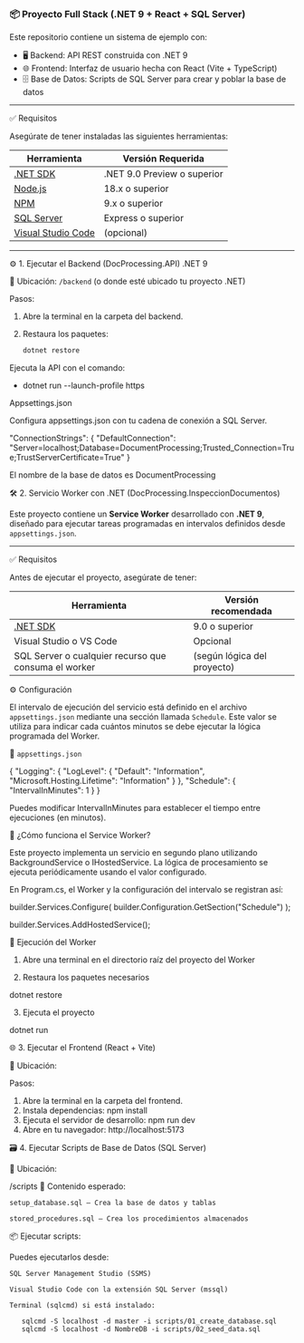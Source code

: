 ### 📦 Proyecto Full Stack (.NET 9 + React + SQL Server)

Este repositorio contiene un sistema de ejemplo con:

- 🖥 Backend: API REST construida con .NET 9
- 🌐 Frontend: Interfaz de usuario hecha con React (Vite + TypeScript)
- 🗄 Base de Datos: Scripts de SQL Server para crear y poblar la base de datos

---

✅ Requisitos

Asegúrate de tener instaladas las siguientes herramientas:

| Herramienta       | Versión Requerida |
|-------------------|-------------------|
| [.NET SDK](https://dotnet.microsoft.com/en-us/download/dotnet/9.0) | .NET 9.0 Preview o superior |
| [Node.js](https://nodejs.org/)        | 18.x o superior |
| [NPM](https://www.npmjs.com/)         | 9.x o superior |
| [SQL Server](https://www.microsoft.com/en-us/sql-server/) | Express o superior |
| [Visual Studio Code](https://code.visualstudio.com/) | (opcional) |

---

⚙️ 1. Ejecutar el Backend (DocProcessing.API) .NET 9

📁 Ubicación:
`/backend` (o donde esté ubicado tu proyecto .NET)

Pasos:

1. Abre la terminal en la carpeta del backend.
2. Restaura los paquetes:

   ```bash
   dotnet restore

Ejecuta la API con el comando:

- dotnet run --launch-profile https


Appsettings.json

Configura appsettings.json con tu cadena de conexión a SQL Server.


"ConnectionStrings": {
  "DefaultConnection": "Server=localhost;Database=DocumentProcessing;Trusted_Connection=True;TrustServerCertificate=True"
}

El nombre de la base de datos es DocumentProcessing

🛠️ 2. Servicio Worker con .NET (DocProcessing.InspeccionDocumentos)

Este proyecto contiene un **Service Worker** desarrollado con **.NET 9**, diseñado para ejecutar tareas programadas en intervalos definidos desde `appsettings.json`.

---

✅ Requisitos

Antes de ejecutar el proyecto, asegúrate de tener:

| Herramienta       | Versión recomendada |
|-------------------|---------------------|
| [.NET SDK](https://dotnet.microsoft.com/en-us/download/dotnet/9.0) | 9.0 o superior |
| Visual Studio o VS Code | Opcional |
| SQL Server o cualquier recurso que consuma el worker | (según lógica del proyecto) |

⚙️ Configuración

El intervalo de ejecución del servicio está definido en el archivo `appsettings.json` mediante una sección llamada `Schedule`. Este valor se utiliza para indicar cada cuántos minutos se debe ejecutar la lógica programada del Worker.

📄 `appsettings.json`


{
  "Logging": {
    "LogLevel": {
      "Default": "Information",
      "Microsoft.Hosting.Lifetime": "Information"
    }
  },
  "Schedule": {
    "IntervalInMinutes": 1
  }
}

Puedes modificar IntervalInMinutes para establecer el tiempo entre ejecuciones (en minutos).

🧩 ¿Cómo funciona el Service Worker?

Este proyecto implementa un servicio en segundo plano utilizando BackgroundService o IHostedService. La lógica de procesamiento se ejecuta periódicamente usando el valor configurado.

En Program.cs, el Worker y la configuración del intervalo se registran así:

builder.Services.Configure<ScheduleSettings>(
    builder.Configuration.GetSection("Schedule")
);

builder.Services.AddHostedService<Worker>();

🚀 Ejecución del Worker

1. Abre una terminal en el directorio raíz del proyecto del Worker

2. Restaura los paquetes necesarios

dotnet restore

3. Ejecuta el proyecto

dotnet run


🌐 3. Ejecutar el Frontend (React + Vite)

📁 Ubicación:

Pasos:
1. Abre la terminal en la carpeta del frontend.
2. Instala dependencias:
  npm install
3. Ejecuta el servidor de desarrollo:
  npm run dev
4. Abre en tu navegador:
  http://localhost:5173

🗃️ 4. Ejecutar Scripts de Base de Datos (SQL Server)

📁 Ubicación:

/scripts
📝 Contenido esperado:

    setup_database.sql – Crea la base de datos y tablas

    stored_procedures.sql – Crea los procedimientos almacenados

📦 Ejecutar scripts:

Puedes ejecutarlos desde:

    SQL Server Management Studio (SSMS)

    Visual Studio Code con la extensión SQL Server (mssql)

    Terminal (sqlcmd) si está instalado:

       sqlcmd -S localhost -d master -i scripts/01_create_database.sql
       sqlcmd -S localhost -d NombreDB -i scripts/02_seed_data.sql

